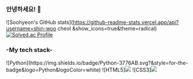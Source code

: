 ### 안녕하세요! 👋

![Soohyeon's GitHub stats](https://github-readme-stats.vercel.app/api?username=shin-woo cheol &show_icons=true&theme=radical)
[![Solved.ac Profile](http://mazassumnida.wtf/api/v2/generate_badge?boj=ya2467)](https://solved.ac/ya2467/)
<h3> -My tech stack- </h3>
![Python](https://img.shields.io/badge/Python-3776AB.svg?&style=for-the-badge&logo=Python&logoColor=white)
![HTML5]<img src="https://img.shields.io/badge/HTML5-E34F26?style=flat-square&logo=HTML5&logoColor=white">
![CSS3]<img src="https://img.shields.io/badge/CSS3-1572B6?style=flat-square&logo=CSS3&logoColor=white">


